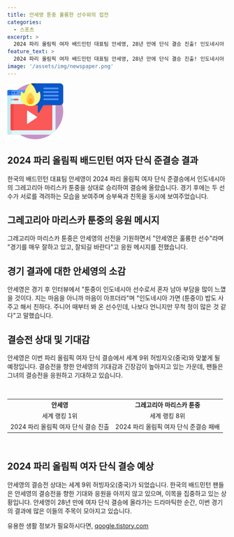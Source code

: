 ```yaml
---
title: 안세영 툰중 훌륭한 선수와의 접전
categories:
  - 스포츠
excerpt: >
  2024 파리 올림픽 여자 배드민턴 대표팀 안세영, 28년 만에 단식 결승 진출! 인도네시아 선수와 치열한 준결승 끝에 승리. 상대선수가 안세영에게 응원과 경의를 표하며 경기를 치룬 모습. 한국 대표팀은 은메달 획들어 눈부신 활약. 결승에서는 중국의 허빙자오와 맞붙을 예정. 클릭해서 5일 오후 4시 45분 결승전을 확인하자!
feature_text: >
  2024 파리 올림픽 여자 배드민턴 대표팀 안세영, 28년 만에 단식 결승 진출! 인도네시아 선수와 치열한 준결승 끝에 승리. 상대선수가 안세영에게 응원과 경의를 표하며 경기를 치룬 모습. 한국 대표팀은 은메달 획들어 눈부신 활약. 결승에서는 중국의 허빙자오와 맞붙을 예정. 클릭해서 5일 오후 4시 45분 결승전을 확인하자!
image: '/assets/img/newspaper.png'
---
```


<p><img src="/assets/img/news.png" alt="rentncar 속보" /></p>

<h2 data-ke-size="size26">2024 파리 올림픽 배드민턴 여자 단식 준결승 결과</h2>

<p data-ke-size="size16">한국의 배드민턴 대표팀 안세영이 2024 파리 올림픽 여자 단식 준결승에서 인도네시아의 그레고리아 마리스카 툰중을 상대로 승리하여 결승에 올랐습니다. 경기 후에는 두 선수가 서로를 격려하는 모습을 보여주며 승부욕과 친목을 동시에 보여주었습니다.</p>

<h2 data-ke-size="size26">그레고리아 마리스카 툰중의 응원 메시지</h2>

<p data-ke-size="size16">그레고리아 마리스카 툰중은 안세영의 선전을 기원하면서 "안세영은 훌륭한 선수"라며 "경기를 매우 잘하고 있고, 잘되길 바란다"고 응원 메시지를 전했습니다.</p>

<h2 data-ke-size="size26">경기 결과에 대한 안세영의 소감</h2>

<p data-ke-size="size16">안세영은 경기 후 인터뷰에서 "툰중이 인도네시아 선수로서 혼자 남아 부담을 많이 느꼈을 것이다. 지는 마음을 아니까 마음이 아프더라"며 "인도네시아 가면 (툰중이) 밥도 사주고 해서 친하다. 주니어 때부터 봐 온 선수인데, 나보다 언니지만 무척 정이 많은 것 같다"고 말했습니다.</p>

<h2 data-ke-size="size26">결승전 상대 및 기대감</h2>

<p data-ke-size="size16">안세영은 이번 파리 올림픽 여자 단식 결승에서 세계 9위 허빙자오(중국)와 맞붙게 될 예정입니다. 결승전을 향한 안세영의 기대감과 긴장감이 높아지고 있는 가운데, 팬들은 그녀의 결승전을 응원하고 기대하고 있습니다.</p>

<p data-ke-size="size16">&nbsp;</p>

<table>
    <tbody>
        <tr>
            <td style="text-align: center; height: 17px;"><b>안세영</b></td>
            <td style="text-align: center; height: 17px;"><b>그레고리아 마리스카 툰중</b></td>
        </tr>
        <tr>
            <td style="text-align: center; height: 17px;">세계 랭킹 1위</td>
            <td style="text-align: center; height: 17px;">세계 랭킹 8위</td>
        </tr>
        <tr>
            <td style="text-align: center; height: 17px;">2024 파리 올림픽 여자 단식 결승 진출</td>
            <td style="text-align: center; height: 17px;">2024 파리 올림픽 여자 단식 준결승 패배</td>
        </tr>
    </tbody>
</table>

<p data-ke-size="size16">&nbsp;</p>

<h2 data-ke-size="size26">2024 파리 올림픽 여자 단식 결승 예상</h2>

<p data-ke-size="size16">안세영의 결승전 상대는 세계 9위 허빙자오(중국)가 되었습니다. 한국의 배드민턴 팬들은 안세영의 결승전을 향한 기대와 응원을 아끼지 않고 있으며, 이목을 집중하고 있는 상황입니다. 안세영이 28년 만에 여자 단식 결승에 올라가는 드라마틱한 순간, 이번 경기의 결과에 많은 이들의 주목이 모아지고 있습니다.</p>
유용한 생활 정보가 필요하시다면, <a href="https://qoogle.tistory.com" rel="dofollow">qoogle.tistory.com</a>


